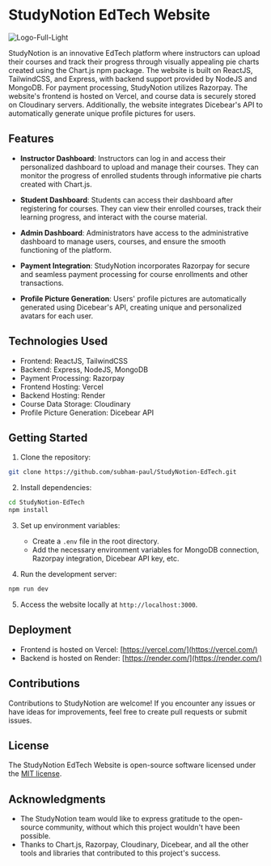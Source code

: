 # StudyNotion EdTech Website

![Logo-Full-Light](https://github.com/subham-paul/StudyNotion-EdTech/assets/52645265/4ddcf361-9776-49c0-b833-51fe5e382abe)


StudyNotion is an innovative EdTech platform where instructors can upload their courses and track their progress through visually appealing pie charts created using the Chart.js npm package. The website is built on ReactJS, TailwindCSS, and Express, with backend support provided by NodeJS and MongoDB. For payment processing, StudyNotion utilizes Razorpay. The website's frontend is hosted on Vercel, and course data is securely stored on Cloudinary servers. Additionally, the website integrates Dicebear's API to automatically generate unique profile pictures for users.

## Features

- **Instructor Dashboard**: Instructors can log in and access their personalized dashboard to upload and manage their courses. They can monitor the progress of enrolled students through informative pie charts created with Chart.js.

- **Student Dashboard**: Students can access their dashboard after registering for courses. They can view their enrolled courses, track their learning progress, and interact with the course material.

- **Admin Dashboard**: Administrators have access to the administrative dashboard to manage users, courses, and ensure the smooth functioning of the platform.

- **Payment Integration**: StudyNotion incorporates Razorpay for secure and seamless payment processing for course enrollments and other transactions.

- **Profile Picture Generation**: Users' profile pictures are automatically generated using Dicebear's API, creating unique and personalized avatars for each user.

## Technologies Used

- Frontend: ReactJS, TailwindCSS
- Backend: Express, NodeJS, MongoDB
- Payment Processing: Razorpay
- Frontend Hosting: Vercel
- Backend Hosting: Render
- Course Data Storage: Cloudinary
- Profile Picture Generation: Dicebear API

## Getting Started

1. Clone the repository:

```bash
git clone https://github.com/subham-paul/StudyNotion-EdTech.git
```

2. Install dependencies:

```bash
cd StudyNotion-EdTech
npm install
```

3. Set up environment variables:

   - Create a `.env` file in the root directory.
   - Add the necessary environment variables for MongoDB connection, Razorpay integration, Dicebear API key, etc.

4. Run the development server:

```bash
npm run dev
```

5. Access the website locally at `http://localhost:3000`.

## Deployment

- Frontend is hosted on Vercel: [https://vercel.com/](https://vercel.com/)
- Backend is hosted on Render: [https://render.com/](https://render.com/)

## Contributions

Contributions to StudyNotion are welcome! If you encounter any issues or have ideas for improvements, feel free to create pull requests or submit issues.

## License

The StudyNotion EdTech Website is open-source software licensed under the [MIT license](LICENSE).

## Acknowledgments

- The StudyNotion team would like to express gratitude to the open-source community, without which this project wouldn't have been possible.
- Thanks to Chart.js, Razorpay, Cloudinary, Dicebear, and all the other tools and libraries that contributed to this project's success.
